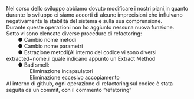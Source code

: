 Nel corso dello sviluppo abbiamo dovuto modificare i nostri piani,in quanto durante lo sviluppo ci siamo accorti di alcune imprecisioni che influivano negativamente la stabilità del sistema e sulla sua comprensione.<br>
Durante queste operazioni non ho aggiunto nessuna nuova funzione.<br>
Sotto vi sono elencate diverse procedure di refactoring:<br>
 &emsp; &emsp;●	Cambio nome metodi<br>
 &emsp; &emsp;●	Cambio nome parametri<br>
 &emsp; &emsp;●	Estrazione metodi(Al interno del codice vi sono diversi  extracted+nome,il quale indicano appunto un Extract Method<br>
 &emsp; &emsp;●	Bad smell:<br>
&emsp; &emsp;&emsp; &emsp;Eliminazione incapsulatori <br>
&emsp; &emsp;&emsp; &emsp;Eliminazione eccesivo accopiamento <br>
Al interno di github, ogni operazione di refactoring sul codice è stata seguita da un commit, con il commento “refatoring”<br>
